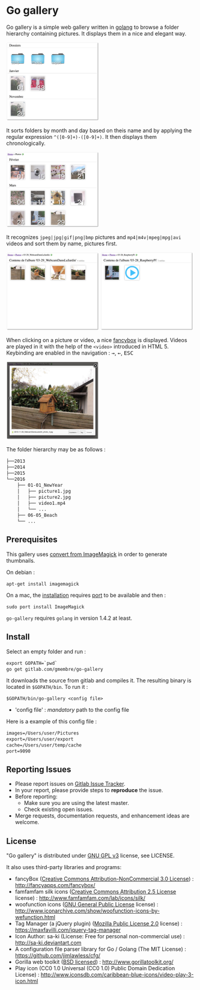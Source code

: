 Go gallery
========

Go gallery is a simple web gallery written in [golang](https://golang.org) to browse a folder  hierarchy containing pictures. It displays them in a nice and elegant way.

<img src="/docs/folders1.jpg?raw=true" alt="Root folder" width="49%">

It sorts folders by month and day based on theis name and by applying the regular expression `^([0-9]+)-([0-9]+)`. It then displays them chronologically.

<img src="/docs/folders2.jpg?raw=true" alt="Folder listing" width="49%">

It recognizes `jpeg|jpg|gif|png|bmp` pictures and `mp4|m4v|mpeg|mpg|avi` videos and sort them by name, pictures first.

<img src="/docs/pictures.jpg?raw=true" alt="Photo listing" width="49%">
<img src="/docs/pictures2.jpg?raw=true" alt="Photo + Video listing" width="49%">

When clicking on a picture or video, a nice [fancybox](http://fancyapps.com/fancybox/) is displayed. Videos are played in it with the help of the `<video>` introduced in HTML 5.
Keybinding are enabled in the navigation : <kbd>&rarr;</kbd>, <kbd>&larr;</kbd>, <kbd>ESC</kbd>

<img src="/docs/fancybox.jpg?raw=true" alt="Fancybox" width="49%">

The folder hierarchy may be as follows :
```shell
├──2013
├──2014
├──2015
└──2016
    ├── 01-01_NewYear
    │   ├── picture1.jpg
    │   ├── picture2.jpg
    │   ├── video1.mp4
    │   └── ...
    ├── 06-05_Beach
    └── ...
```

Prerequisites
----------

This gallery uses [convert from ImageMagick](http://www.imagemagick.org/script/convert.php) in order to generate thumbnails.

On debian :
```console
apt-get install imagemagick
```

On a mac, the [installation](http://www.imagemagick.org/script/binary-releases.php#macosx) requires [port](https://www.macports.org/) to be available and then :
```console
sudo port install ImageMagick
```

`go-gallery` requires `golang` in version 1.4.2 at least.

Install
----------
Select an empty folder and run :
```console
export GOPATH=`pwd`
go get gitlab.com/gmembre/go-gallery
```
It downloads the source from gitlab and compiles it. The resulting binary is located in `$GOPATH/bin`.
To run it :
```console
$GOPATH/bin/go-gallery <config file>
```
  * 'config file' : *mandatory* path to the config file

Here is a example of this config file :
```
images=/Users/user/Pictures
export=/Users/user/export
cache=/Users/user/temp/cache
port=9090
```

Reporting Issues
----------
  * Please report issues on [Gitlab Issue Tracker](https://gitlab.com/gmembre/go-gallery/issues).
  * In your report, please provide steps to **reproduce** the issue.
  * Before reporting:
     * Make sure you are using the latest master.
     * Check existing open issues.
  * Merge requests, documentation requests, and enhancement ideas are welcome.

License
----------
"Go gallery" is distributed under [GNU GPL v3](http://www.gnu.org/licenses/gpl-3.0.en.html) license, see LICENSE.

It also uses third-party libraries and programs:
  * fancyBox ([Creative Commons Attribution-NonCommercial 3.0 License](http://creativecommons.org/licenses/by-nc/3.0/)) :  http://fancyapps.com/fancybox/
  * famfamfam silk icons ([Creative Commons Attribution 2.5 License](http://creativecommons.org/licenses/by/2.5/) license) : http://www.famfamfam.com/lab/icons/silk/
  * woofunction icons ([GNU General Public License](http://www.gnu.org/licenses/gpl.html) license) : http://www.iconarchive.com/show/woofunction-icons-by-wefunction.html
  * Tag Manager (a jQuery plugin) ([Mozilla Public License 2.0](https://www.mozilla.org/en-US/MPL/2.0/) license) : https://maxfavilli.com/jquery-tag-manager
  * Icon Author: sa-ki (License: Free for personal non-commercial use) : http://sa-ki.deviantart.com
  * A configuration file parser library for Go / Golang (The MIT License) : https://github.com/jimlawless/cfg/
  * Gorilla web toolkit ([BSD licensed](https://opensource.org/licenses/BSD-2-Clause)) : http://www.gorillatoolkit.org/
  * Play icon (CC0 1.0 Universal (CC0 1.0) Public Domain Dedication License) :  http://www.iconsdb.com/caribbean-blue-icons/video-play-3-icon.html
